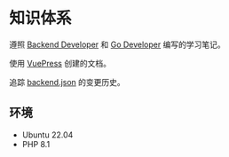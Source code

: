 # 知识体系

遵照 [Backend Developer](https://roadmap.sh/backend) 和 [Go Developer](https://roadmap.sh/golang) 编写的学习笔记。

使用 [VuePress](https://v2.vuepress.vuejs.org/) 创建的文档。

追踪 [backend.json](https://github.com/kamranahmedse/developer-roadmap/blob/master/public/project/backend.json) 的变更历史。

## 环境

- Ubuntu 22.04
- PHP 8.1
